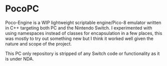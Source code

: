 # PocoPC
Poco-Engine is a WIP lightweight scriptable engine/Pico-8 emulator written in C++ targeting both PC and the Nintendo Switch.
I experimented with using namespaces instead of classes for encapsulation in a few places, this was mostly to try out something new but I think it worked well given the nature and scope of the project.



This PC only repository is stripped of any Switch code or functionality as it is under NDA.